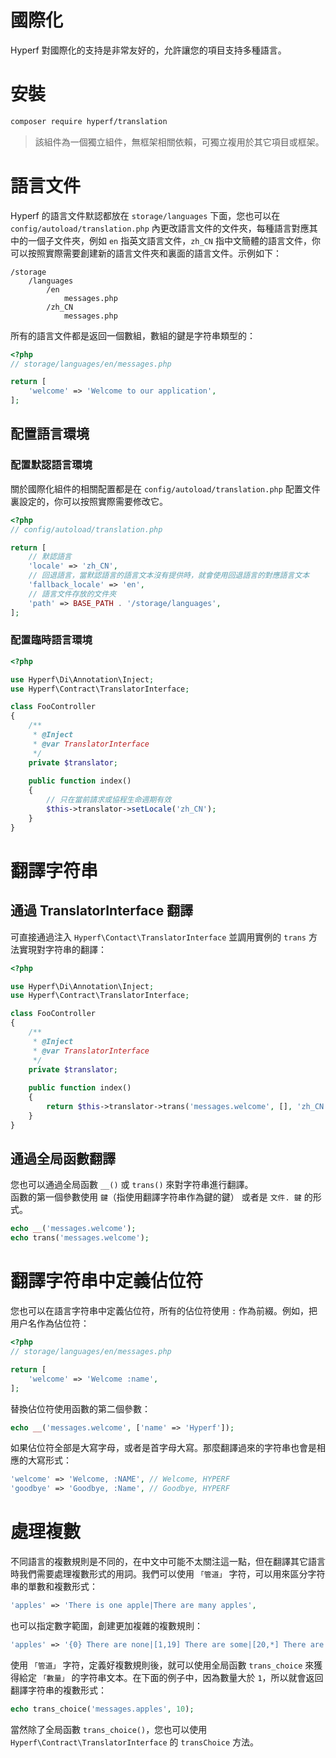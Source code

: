 # 國際化

Hyperf 對國際化的支持是非常友好的，允許讓您的項目支持多種語言。

# 安裝

```bash
composer require hyperf/translation
```

> 該組件為一個獨立組件，無框架相關依賴，可獨立複用於其它項目或框架。

# 語言文件

Hyperf 的語言文件默認都放在 `storage/languages` 下面，您也可以在 `config/autoload/translation.php` 內更改語言文件的文件夾，每種語言對應其中的一個子文件夾，例如 `en` 指英文語言文件，`zh_CN` 指中文簡體的語言文件，你可以按照實際需要創建新的語言文件夾和裏面的語言文件。示例如下：

```
/storage
    /languages
        /en
            messages.php
        /zh_CN
            messages.php
```

所有的語言文件都是返回一個數組，數組的鍵是字符串類型的：

```php
<?php
// storage/languages/en/messages.php

return [
    'welcome' => 'Welcome to our application',
];
```

## 配置語言環境

### 配置默認語言環境

關於國際化組件的相關配置都是在 `config/autoload/translation.php` 配置文件裏設定的，你可以按照實際需要修改它。

```php
<?php
// config/autoload/translation.php

return [
    // 默認語言
    'locale' => 'zh_CN',
    // 回退語言，當默認語言的語言文本沒有提供時，就會使用回退語言的對應語言文本
    'fallback_locale' => 'en',
    // 語言文件存放的文件夾
    'path' => BASE_PATH . '/storage/languages',
];
```

### 配置臨時語言環境

```php
<?php

use Hyperf\Di\Annotation\Inject;
use Hyperf\Contract\TranslatorInterface;

class FooController
{
    /**
     * @Inject
     * @var TranslatorInterface
     */
    private $translator;
    
    public function index()
    {
        // 只在當前請求或協程生命週期有效
        $this->translator->setLocale('zh_CN');
    }
}
```

# 翻譯字符串

## 通過 TranslatorInterface 翻譯

可直接通過注入 `Hyperf\Contact\TranslatorInterface` 並調用實例的 `trans` 方法實現對字符串的翻譯：

```php
<?php

use Hyperf\Di\Annotation\Inject;
use Hyperf\Contract\TranslatorInterface;

class FooController
{
    /**
     * @Inject
     * @var TranslatorInterface
     */
    private $translator;
    
    public function index()
    {
        return $this->translator->trans('messages.welcome', [], 'zh_CN');
    }
}
```

## 通過全局函數翻譯

您也可以通過全局函數 `__()` 或 `trans()` 來對字符串進行翻譯。   
函數的第一個參數使用 `鍵`（指使用翻譯字符串作為鍵的鍵） 或者是 `文件. 鍵` 的形式。

```php
echo __('messages.welcome');
echo trans('messages.welcome');
```

# 翻譯字符串中定義佔位符

您也可以在語言字符串中定義佔位符，所有的佔位符使用 `:` 作為前綴。例如，把用户名作為佔位符：

```php
<?php
// storage/languages/en/messages.php

return [
    'welcome' => 'Welcome :name',
];
```

替換佔位符使用函數的第二個參數：

```php
echo __('messages.welcome', ['name' => 'Hyperf']);
```

如果佔位符全部是大寫字母，或者是首字母大寫。那麼翻譯過來的字符串也會是相應的大寫形式：

```php
'welcome' => 'Welcome, :NAME', // Welcome, HYPERF
'goodbye' => 'Goodbye, :Name', // Goodbye, HYPERF
```

# 處理複數

不同語言的複數規則是不同的，在中文中可能不太關注這一點，但在翻譯其它語言時我們需要處理複數形式的用詞。我們可以使用 `「管道」` 字符，可以用來區分字符串的單數和複數形式：

```php
'apples' => 'There is one apple|There are many apples',
```

也可以指定數字範圍，創建更加複雜的複數規則：

```php
'apples' => '{0} There are none|[1,19] There are some|[20,*] There are many',
```

使用 `「管道」` 字符，定義好複數規則後，就可以使用全局函數 `trans_choice` 來獲得給定 `「數量」` 的字符串文本。在下面的例子中，因為數量大於  `1`，所以就會返回翻譯字符串的複數形式：

```php
echo trans_choice('messages.apples', 10);
```

當然除了全局函數 `trans_choice()`，您也可以使用 `Hyperf\Contract\TranslatorInterface` 的 `transChoice` 方法。
